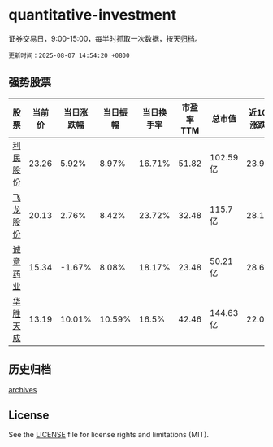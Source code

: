 # quantitative-investment

证券交易日，9:00-15:00，每半时抓取一次数据，按天[归档](archives)。

`更新时间：2025-08-07 14:54:20 +0800`

## 强势股票

|股票|当前价|当日涨跌幅|当日振幅|当日换手率|市盈率TTM|总市值|近10日涨跌幅|
|----|----|----|----|----|----|----|----|
|[利民股份](https://xueqiu.com/S/SZ002734)|23.26|5.92%|8.97%|16.71%|51.82|102.59亿|23.92%|
|[飞龙股份](https://xueqiu.com/S/SZ002536)|20.13|2.76%|8.42%|23.72%|32.48|115.7亿|28.13%|
|[诚意药业](https://xueqiu.com/S/SH603811)|15.34|-1.67%|8.08%|18.17%|23.48|50.21亿|28.69%|
|[华胜天成](https://xueqiu.com/S/SH600410)|13.19|10.01%|10.59%|16.5%|42.46|144.63亿|22.02%|

## 历史归档

[archives](archives)

## License

See the [LICENSE](LICENSE) file for license rights and limitations (MIT).